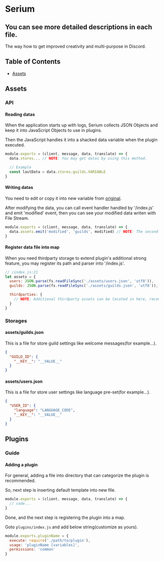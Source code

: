 # Serium
You can see more detailed descriptions in each file.
----

The way how to get improved creativity and multi-purpose in Discord.

## Table of Contents

- [Assets](#assets)




## Assets


### API

#### Reading datas

When the application starts up with logs, Serium collects JSON Objects and keep it into JavaScript Objects to use in plugins.

Then the JavaScript handles it into a shacked data variable when the plugin executed.

```js
module.exports = (client, message, data, translate) => {
  data.stores... // NOTE: You may get datas by using this method.

  // Example
  const lastData = data.stores.guilds.VARIABLE
}
```

#### Writing datas

You need to edit or copy it into new variable from [original](#Reading-data).

After modifying the data, you can call event handler handled by '/index.js' and emit 'modified' event, then you can see your modified data writen with File Stream.

```js
module.exports = (client, message, data, translate) => {
  data.assets.emit('modified', 'guilds', modified) // NOTE: The second variable guilds means '/assets/guilds.json'.
}
```

#### Register data file into map

When you need thirdparty storage to extend plugin's additional strong feature, you may register its path and parser into '/index.js'.

```js
// /index.js:21
let assets = {
  users: JSON.parse(fs.readFileSync('./assets/users.json', 'utf8')),
  guilds: JSON.parse(fs.readFileSync('./assets/guilds.json', 'utf8')),

  thirdparties: {
    // NOTE: Additional thirdparty assets can be located in here, recommended.
  }
}
```


### Storages


#### assets/guilds.json

This is a file for store guild settings like welcome messages(for example...).

```json
{
  "GUILD_ID": {
    "__KEY__": "__VALUE__"
  }
}
```

#### assets/users.json

This is a file for store user settings like language pre-set(for example...).

```json
{
  "USER_ID": {
    "language": "LANGUAGE_CODE",
    "__KEY__": "__VALUE__"
  }
}
```



## Plugins


### Guide

#### Adding a plugin

For general, adding a file into directory that can categorize the plugin is recommended.

So, next step is inserting default template into new file.

```js
module.exports = (client, message, data, translate) => {
  // code...
}
```

Done, and the next step is registering the plugin into a map.

Goto ``plugins/index.js`` and add below string(customize as yours).

```js
module.exports.pluginName = {
  execute: require('./path/to/plugin'),
  usage: 'pluginName [variables]',
  permissions: 'common'
}
```
